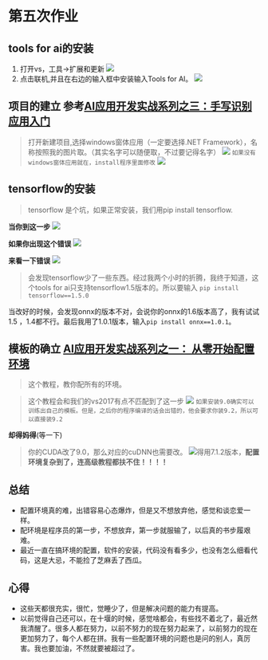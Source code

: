 # 第五次作业
## tools for ai的安装
1. 打开vs，工具->扩展和更新
   ![](image/1.jpg)
2. 点击联机,并且在右边的输入框中安装输入Tools for AI。
   ![](image/2.jpg)

## 项目的建立 参考[AI应用开发实战系列之三：手写识别应用入门](https://blog.csdn.net/SoftwareTeacher/article/details/80770347)
>打开新建项目,选择windows窗体应用（一定要选择.NET Framework），名称按照我的图片取。（其实名字可以随便取，不过要记得名字）
   ![](image/3.jpg)
`如果没有windows窗体应用就在，install程序里面修改`
![](image/4.jpg)
## tensorflow的安装
>tensorflow 是个坑，如果正常安装，我们用pip install tensorflow.

**当你到这一步**
![](image/5.jpg)

**如果你出现这个错误**
![](image/6.jpg)

**来看一下错误**
![](image/7.jpg)
>会发现tensorflow少了一些东西。经过我两个小时的折腾，我终于知道，这个tools for ai只支持tensorflow1.5版本的。所以要输入 `pip install tensorflow==1.5.0`

当改好的时候，会发现onnx的版本不对，会说你的onnx的1.6版本高了，我有试试1.5 ，1.4都不行。最后我用了1.0.1版本，输入`pip install onnx==1.0.1`。

## 模板的确立 [AI应用开发实战系列之一： 从零开始配置环境](https://blog.csdn.net/softwareteacher/article/details/80770079)
>这个教程，教你配所有的环境。

>这个教程会和我们的vs2017有点不匹配到了这一步
![](image/8.jpg)
`如果安装9.0确实可以训练出自己的模板。但是，之后你的程序编译的话会出错的，他会要求你装9.2，所以可以直接装9.2`

**却得妈得**(等一下)

>你的CUDA改了9.0，那么对应的cuDNN也需要改。
![](image/9.jpg)得用7.1.2版本，**配置环境复杂到了，连高级教程都扶不住！！！！**

## 总结
* 配置环境真的难，出错容易心态爆炸，但是又不想放弃他，感觉和谈恋爱一样。
* 配环境是程序员的第一步，不想放弃，第一步就服输了，以后真的书步履艰难。
* 最近一直在搞环境的配置，软件的安装，代码没有看多少，也没有怎么细看代码，这是大忌，不能捡了芝麻丢了西瓜。
## 心得
* 这些天都很充实，很忙，觉睡少了，但是解决问题的能力有提高。
* 以前觉得自己还可以，在十堰的时候，感觉啥都会，有些找不着北了，最近然我清醒了。很多人都在努力，以前不努力的现在努力起来了，以前努力的现在更加努力了，每个人都在拼。我有一些配置环境的问题也是问的别人，真厉害。我也要加油，不然就要被超过了。